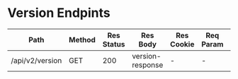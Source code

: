 # Version Endpints

| Path            | Method | Res Status | Res Body         | Res Cookie | Req Param | Req Body | Comments |
| --------------- | ------ | ---------- | ---------------- | ---------- | --------- | -------- | -------- |
| /api/v2/version | GET    | 200        | version-response | -          | -         | -        |          |
